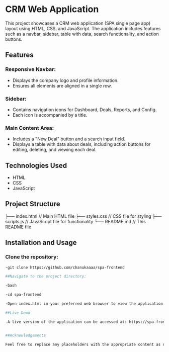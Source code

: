 # CRM Web Application

This project showcases a CRM web application (SPA single page app) layout using HTML, CSS, and JavaScript. The application includes features such as a navbar, sidebar, table with data, search functionality, and action buttons.

## Features

### Responsive Navbar:
- Displays the company logo and profile information.
- Ensures all elements are aligned in a single row.

### Sidebar:
- Contains navigation icons for Dashboard, Deals, Reports, and Config.
- Each icon is accompanied by a title.

### Main Content Area:
- Includes a "New Deal" button and a search input field.
- Displays a table with data about deals, including action buttons for editing, deleting, and viewing each deal.

## Technologies Used
- HTML
- CSS
- JavaScript

## Project Structure
├── index.html // Main HTML file
├── styles.css // CSS file for styling
├── scripts.js // JavaScript file for functionality
└── README.md // This README file

## Installation and Usage

### Clone the repository:
```bash
-git clone https://github.com/chanukaaaa/spa-frontend

##Navigate to the project directory:

-bash

-cd spa-frontend

-Open index.html in your preferred web browser to view the application.

##Live Demo

-A live version of the application can be accessed at: https://spa-frontend-seven.vercel.app/


##Acknowledgements

Feel free to replace any placeholders with the appropriate content as needed.
